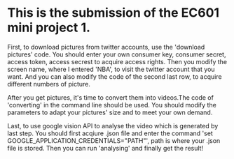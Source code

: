 # This is the submission of the EC601 mini project 1.
First, to download pictures from twitter accounts, use the 'download pictures' code. You should enter your own consumer key, consumer secret, access token, access secrest to acquire access rights. Then you modify the screen name, where I entered 'NBA', to visit the twitter account that you want. And you can also modify the code of the second last row, to acquire different numbers of picture.

After you get pictures, it's time to convert them into videos.The code of 'converting' in the command line should be used. You should modify the parameters to adapt your pictures' size and to meet your own demand.

Last, to use google vision API to analyse the video which is generated by last step. You should first acqiure .json file and enter the command 'set GOOGLE_APPLICATION_CREDENTIALS="PATH"', path is where your .json file is stored. Then you can run 'analysing' and finally get the result!


